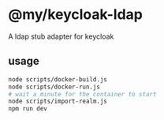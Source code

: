 # @my/keycloak-ldap

A ldap stub adapter for keycloak

## usage

```sh
node scripts/docker-build.js
node scripts/docker-run.js
# wait a minute for the container to start
node scripts/import-realm.js
npm run dev
```

